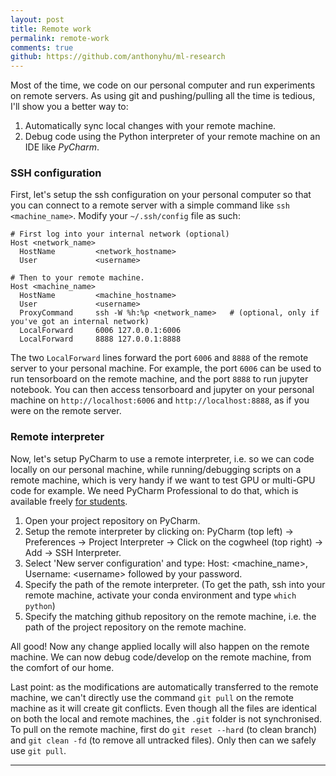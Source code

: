 ```yaml
---
layout: post
title: Remote work
permalink: remote-work
comments: true
github: https://github.com/anthonyhu/ml-research
---
```


Most of the time, we code on our personal computer and run experiments on remote servers. As using git and pushing/pulling
all the time is tedious, I'll show you a better way to:
1. Automatically sync local changes with your remote machine.
2. Debug code using the Python interpreter of your remote machine on an IDE like _PyCharm_.


### SSH configuration
First, let's setup the ssh configuration on your personal computer so that you can connect to a remote server with a simple 
command like `ssh <machine_name>`. Modify your `~/.ssh/config` file as such:

```
# First log into your internal network (optional)
Host <network_name>
  HostName         <network_hostname>
  User             <username>

# Then to your remote machine.
Host <machine_name>
  HostName         <machine_hostname>
  User             <username>
  ProxyCommand     ssh -W %h:%p <network_name>   # (optional, only if you've got an internal network)
  LocalForward     6006 127.0.0.1:6006
  LocalForward     8888 127.0.0.1:8888
```

The two `LocalForward` lines forward the port `6006` and `8888` of the remote server to your personal machine. For example,
the port `6006` can be used to run tensorboard on the remote machine, and the port `8888` to run jupyter notebook.
You can then access tensorboard and jupyter on your personal machine on `http://localhost:6006` and `http://localhost:8888`,
as if you were on the remote server.


### Remote interpreter
Now, let's setup PyCharm to use a remote interpreter, i.e. so we can code locally on our personal machine, while 
running/debugging scripts on a remote machine, which is very handy if we want to test GPU or multi-GPU code for 
example. We need PyCharm Professional to do that, which is available freely [for students](https://www.jetbrains.com/student/). 

1. Open your project repository on PyCharm.
2. Setup the remote interpreter by clicking on: PyCharm (top left) → Preferences → Project Interpreter → Click on the
cogwheel (top right) → Add → SSH 
Interpreter.
3. Select 'New server configuration' and type: Host: \<machine_name>, Username: \<username>
followed by your password.
4. Specify the path of the remote interpreter. (To get the path, ssh into your remote machine, 
activate your conda environment and type `which python`)
5. Specify the matching github repository on the remote machine, i.e. the path of the project repository on the remote machine.

All good! Now any change applied locally will also happen on the remote machine. We can now debug code/develop 
on the remote machine, from the comfort of our home.


Last point: as the modifications are automatically transferred to the remote machine, we can't directly use the command `git pull`
on the remote machine as it will create git conflicts. Even though all the files are identical on both the local and remote machines, 
the `.git` folder is not synchronised. To pull on the remote machine, first do `git reset --hard` (to clean branch) 
and `git clean -fd` (to remove all untracked files). Only then can we
safely use `git pull`.

-----
